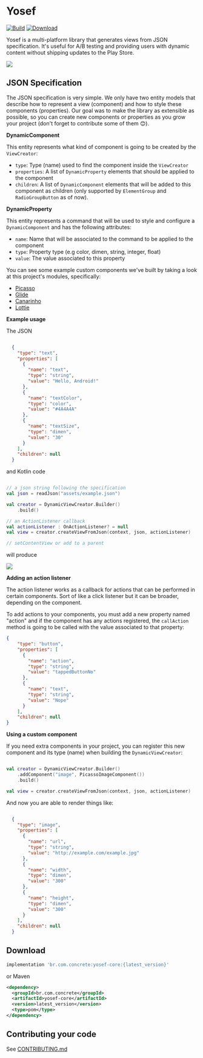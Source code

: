 Yosef
===================
[![Build](https://circleci.com/gh/concretesolutions/yosef-android.svg?style=shield)](https://circleci.com/gh/concretesolutions/yosef-android)
[![Download](https://api.bintray.com/packages/concrete/concrete-maven/yosef-core/images/download.svg)](https://bintray.com/concrete/concrete-maven/yosef-core/_latestVersion)

Yosef is a multi-platform library that generates views from JSON specification.
It's useful for A/B testing and providing users with dynamic content without shipping updates to the Play Store.


![](art/artboard.png)

JSON Specification
-------------------------------

The JSON specification is very simple. We only have two entity models that describe how to represent a view (component) 
and how to style these components (properties). Our goal was to make the library as extensible as possible,
so you can create new components or properties as you grow your project (don't forget to contribute some of them 😊).

**DynamicComponent**

This entity represents what kind of component is going to be created by the `ViewCreator`:

* `type`: Type (name) used to find the component inside the `ViewCreator`
* `properties`: A list of `DynamicProperty` elements that should be applied to the component
* `children`: A list of `DynamicComponent` elements that will be added to this component as children (only supported by `ElementGroup` and `RadioGroupButton` as of now).

**DynamicProperty**

This entity represents a command that will be used to style and configure a `DynamicComponent` and has the following attributes:

* `name`: Name that will be associated to the command to be applied to the component
* `type`: Property type (e.g color, dimen, string, integer, float)
* `value`: The value associated to this property

You can see some example custom components we've built by taking a look at this project's modules,
specifically:

- [Picasso][1]
- [Glide][2]
- [Canarinho][3]
- [Lottie][4]


**Example usage**

The JSON

```json

  {
    "type": "text",
    "properties": [
      {
        "name": "text",
        "type": "string",
        "value": "Hello, Android!"
      },
      {
        "name": "textColor",
        "type": "color",
        "value": "#4A4A4A"
      },
      {
        "name": "textSize",
        "type": "dimen",
        "value": "30"
      }
    ],
    "children": null
  }
```

and Kotlin code

```kotlin

// a json string following the specification
val json = readJson("assets/example.json")

val creator = DynamicViewCreator.Builder()
    .build()

// an ActionListener callback
val actionListener : OnActionListener? = null
val view = creator.createViewFromJson(context, json, actionListener)

// setContentView or add to a parent
```

will produce

![](art/screenshot_example.png)


**Adding an action listener**

The action listener works as a callback for actions that can be performed in certain components.
Sort of like a click listener but it can be broader, depending on the component.

To add actions to your components, you must add a new property named "action" and if the component
has any actions registered, the `callAction` method is going to be called with the value associated 
to that property:

```json
{
    "type": "button",
    "properties": [
      {
        "name": "action",
        "type": "string",
        "value": "tappedButtonNo"
      },
      {
        "name": "text",
        "type": "string",
        "value": "Nope"
      }
    ],
    "children": null
}
```


**Using a custom component**

If you need extra components in your project, you can register this new component and its type (name) when building the `DynamicViewCreator`:

```kotlin

val creator = DynamicViewCreator.Builder()
    .addComponent("image", PicassoImageComponent())
    .build()

val view = creator.createViewFromJson(context, json, actionListener)
```

And now you are able to render things like:

```json

  {
    "type": "image",
    "properties": [
      {
        "name": "url",
        "type": "string",
        "value": "http://example.com/example.jpg"
      },
      {
        "name": "width",
        "type": "dimen",
        "value": "300"
      },
      {
        "name": "height",
        "type": "dimen",
        "value": "300"
      }
    ],
    "children": null
  }

```

Download
-------------------------------

```groovy
implementation 'br.com.concrete:yosef-core:{latest_version}'
```

or Maven
```xml
<dependency>
  <groupId>br.com.concrete</groupId>
  <artifactId>yosef-core</artifactId>
  <version>latest_version</version>
  <type>pom</type>
</dependency>
```

Contributing your code
-------------------------------

See [CONTRIBUTING.md][contributing]


[1]: picasso
[2]: glide
[3]: canarinho
[4]: lottie
[contributing]: CONTRIBUTING.md
